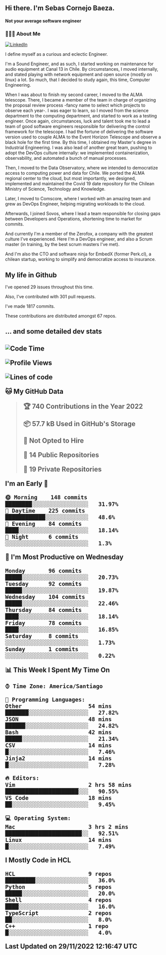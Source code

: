 <h2> Hi there.  I'm Sebas Cornejo Baeza.</h2>
<h4> Not your average software engineer</h4>
<h3> 👨🏻‍💻 About Me </h3>
<a href="http://linkedin.com/in/sebastian-cornejo-baeza/"><img alt="LinkedIn" src="https://img.shields.io/badge/Sebas%20Cornejo%20-informational?style=appveyor&logo=linkedin"></a>


I define myself as a curious and eclectic Engineer.

I'm a Sound Engineer, and as such, I started working on maintenance for audio equipment at Canal 13 in Chile.
By circumstances, I moved internally, and stated playing with network equipment and open source (mostly on linux) 
a lot. So much, that I decided to study again, this time, Computer Engineering.

When I was about to finish my second career, I moved to the ALMA telescope. There, I became a member of the team
in charge of organizing the proposal review process -fancy name to select which projects to observe each year-. 
I was eager to learn, so I moved from the science department to the computing department, and started to work as 
a testing engineer. Once again, circumstances, luck and talent took me to lead a team of good software engineers 
responsible for delivering the control framework for the telescope. I had the fortune of delivering the software
version used to couple ALMA to the Event Horizon Telescope and observe a black hole for the first time.
By this time, I obtained my Master's degree in Industrial Engineering.
I was also lead of another great team, pushing to adopt the DevOps culture internally: we implemented containerization, observability, and automated a bunch of manual processes.

Then, I moved to the Data Observatory, where we intended to democratize access to computing power
and data for Chile. We ported the ALMA regional center to the cloud, but most importantly, we designed, implemented
and maintained the Covid 19 date repository for the Chilean Ministry of Science, Technology and Knowledge.

Later, I moved to Comscore, where I worked with an amazing team and grew as DevOps Engineer, helping migrating workloads to the cloud.

Afterwards, I joined Sovos, where I lead a team responsible for closing gaps between Developers and Operations, shortening time to market for commits.

And currently I'm a member of the Zerofox, a company with the greatest culture I've experienced. Here I'm a DevOps
engineer, and also a Scrum master (in training, by the best scrum masters I've met).
 
And I'm also the CTO and software ninja for EmbedX (former Perk.cl), a chilean startup, working to simplify and democratize access to insurance.

<h2> My life in Github </h2>

I've opened 29 issues throughout this time.

Also, I've contributed with 301 pull requests.

I've made 1817 commits.

These contributions are distributed amongst 67 repos.

<h2>... and some detailed dev stats<h2>

<!--START_SECTION:waka-->
![Code Time](http://img.shields.io/badge/Code%20Time-206%20hrs%2015%20mins-blue)

![Profile Views](http://img.shields.io/badge/Profile%20Views-0-blue)

![Lines of code](https://img.shields.io/badge/From%20Hello%20World%20I%27ve%20Written-542%20Thousand%20lines%20of%20code-blue)

**🐱 My GitHub Data** 

> 🏆 740 Contributions in the Year 2022
 > 
> 📦 57.7 kB Used in GitHub's Storage 
 > 
> 🚫 Not Opted to Hire
 > 
> 📜 14 Public Repositories 
 > 
> 🔑 19 Private Repositories  
 > 
**I'm an Early 🐤** 

```text
🌞 Morning    148 commits    ████████░░░░░░░░░░░░░░░░░   31.97% 
🌆 Daytime    225 commits    ████████████░░░░░░░░░░░░░   48.6% 
🌃 Evening    84 commits     ████░░░░░░░░░░░░░░░░░░░░░   18.14% 
🌙 Night      6 commits      ░░░░░░░░░░░░░░░░░░░░░░░░░   1.3%

```
📅 **I'm Most Productive on Wednesday** 

```text
Monday       96 commits     █████░░░░░░░░░░░░░░░░░░░░   20.73% 
Tuesday      92 commits     █████░░░░░░░░░░░░░░░░░░░░   19.87% 
Wednesday    104 commits    █████░░░░░░░░░░░░░░░░░░░░   22.46% 
Thursday     84 commits     ████░░░░░░░░░░░░░░░░░░░░░   18.14% 
Friday       78 commits     ████░░░░░░░░░░░░░░░░░░░░░   16.85% 
Saturday     8 commits      ░░░░░░░░░░░░░░░░░░░░░░░░░   1.73% 
Sunday       1 commits      ░░░░░░░░░░░░░░░░░░░░░░░░░   0.22%

```


📊 **This Week I Spent My Time On** 

```text
⌚︎ Time Zone: America/Santiago

💬 Programming Languages: 
Other                    54 mins             ███████░░░░░░░░░░░░░░░░░░   27.82% 
JSON                     48 mins             ██████░░░░░░░░░░░░░░░░░░░   24.82% 
Bash                     42 mins             █████░░░░░░░░░░░░░░░░░░░░   21.34% 
CSV                      14 mins             █░░░░░░░░░░░░░░░░░░░░░░░░   7.46% 
Jinja2                   14 mins             █░░░░░░░░░░░░░░░░░░░░░░░░   7.28%

🔥 Editors: 
Vim                      2 hrs 58 mins       ██████████████████████░░░   90.55% 
VS Code                  18 mins             ██░░░░░░░░░░░░░░░░░░░░░░░   9.45%

💻 Operating System: 
Mac                      3 hrs 2 mins        ███████████████████████░░   92.51% 
Linux                    14 mins             █░░░░░░░░░░░░░░░░░░░░░░░░   7.49%

```

**I Mostly Code in HCL** 

```text
HCL                      9 repos             █████████░░░░░░░░░░░░░░░░   36.0% 
Python                   5 repos             █████░░░░░░░░░░░░░░░░░░░░   20.0% 
Shell                    4 repos             ████░░░░░░░░░░░░░░░░░░░░░   16.0% 
TypeScript               2 repos             ██░░░░░░░░░░░░░░░░░░░░░░░   8.0% 
C++                      1 repo              █░░░░░░░░░░░░░░░░░░░░░░░░   4.0%

```



 Last Updated on 29/11/2022 12:16:47 UTC
<!--END_SECTION:waka-->

